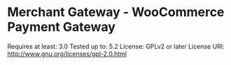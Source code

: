 # Merchant Gateway - WooCommerce Payment Gateway

Requires at least: 3.0
Tested up to: 5.2
License: GPLv2 or later
License URI: http://www.gnu.org/licenses/gpl-2.0.html
